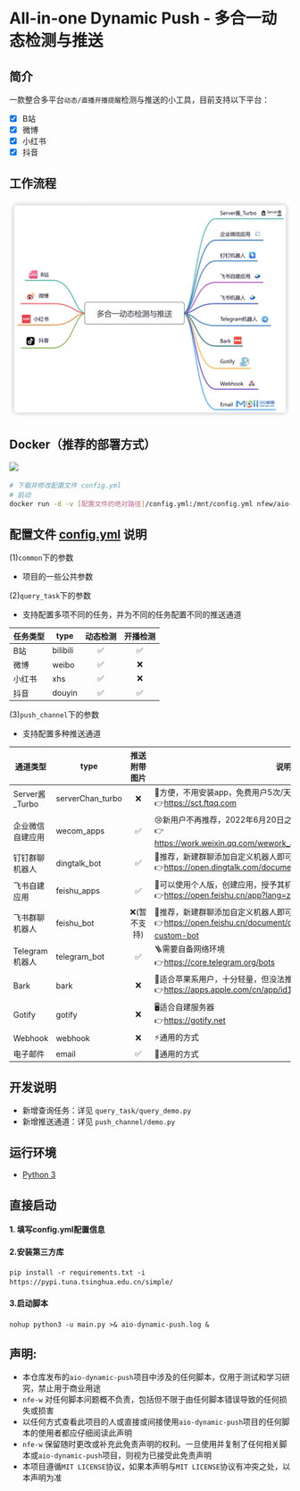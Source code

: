 # All-in-one Dynamic Push - 多合一动态检测与推送

## 简介

一款整合多平台`动态/直播开播提醒`检测与推送的小工具，目前支持以下平台：

- [x] B站
- [x] 微博
- [x] 小红书
- [x] 抖音

## 工作流程

![](docs/image/aio-dynamic-push.png)

## Docker（推荐的部署方式）

[![](https://img.shields.io/badge/DockerHub-nfew/aio--dynamic--push-367AC7?style=flat-square&logo=Docker&logoColor=white)](https://hub.docker.com/r/nfew/aio-dynamic-push)

```sh
# 下载并修改配置文件 config.yml
# 启动
docker run -d -v [配置文件的绝对路径]/config.yml:/mnt/config.yml nfew/aio-dynamic-push:latest
```

## 配置文件 [config.yml](./config.yml) 说明

(1)`common`下的参数

- 项目的一些公共参数

(2)`query_task`下的参数

- 支持配置多项不同的任务，并为不同的任务配置不同的推送通道

| 任务类型 | type     | 动态检测 | 开播检测 |
|------|----------|:----:|:----:|
| B站   | bilibili |  ✅   |  ✅   |
| 微博   | weibo    |  ✅   |  ❌   |
| 小红书  | xhs      |  ✅   |  ❌   |
| 抖音   | douyin   |  ✅   |  ✅   |

(3)`push_channel`下的参数

- 支持配置多种推送通道

| 通道类型          | type             | 推送附带图片  | 说明                                                                                                          |
|---------------|------------------|:-------:|-------------------------------------------------------------------------------------------------------------|
| Server酱_Turbo | serverChan_turbo |    ❌    | 🤖方便，不用安装app，免费用户5次/天，适合频率不高的用户<br/>👉https://sct.ftqq.com                                                  |
| 企业微信自建应用      | wecom_apps       |    ✅    | 😢新用户不再推荐，2022年6月20日之后新创建的应用，需要配置可信IP<br/>👉https://work.weixin.qq.com/wework_admin/frame#apps/createApiApp |
| 钉钉群聊机器人       | dingtalk_bot     |    ✅    | 🥳推荐，新建群聊添加自定义机器人即可，自定义关键词使用"【"<br/>👉https://open.dingtalk.com/document/robots/custom-robot-access         |
| 飞书自建应用        | feishu_apps      |    ✅    | 🤔可以使用个人版，创建应用，授予其机器人权限<br/>👉https://open.feishu.cn/app?lang=zh-CN                                         |
| 飞书群聊机器人       | feishu_bot       | ❌(暂不支持) | 🤩推荐，新建群聊添加自定义机器人即可，自定义关键词使用"【"<br/>👉https://open.feishu.cn/document/client-docs/bot-v3/add-custom-bot     |
| Telegram机器人   | telegram_bot     |    ✅    | 🪜需要自备网络环境<br/>👉https://core.telegram.org/bots                                                             |
| Bark          | bark             |    ❌    | 🍎适合苹果系用户，十分轻量，但没法推送图片<br/>👉https://apps.apple.com/cn/app/id1403753865                                     |
| Gotify        | gotify           |    ❌    | 🖥️适合自建服务器<br/>👉https://gotify.net                                                                         |
| Webhook       | webhook          |    ❌    | ⚡️通用的方式                                                                                                     |
| 电子邮件          | email            |    ✅    | 📧通用的方式                                                                                                     |

## 开发说明

- 新增查询任务：详见 `query_task/query_demo.py`
- 新增推送通道：详见 `push_channel/demo.py`

## 运行环境

- [Python 3](https://www.python.org/)

## 直接启动

#### 1. 填写config.yml配置信息

#### 2.安装第三方库

`pip install -r requirements.txt -i https://pypi.tuna.tsinghua.edu.cn/simple/`

#### 3.启动脚本

`nohup python3 -u main.py >& aio-dynamic-push.log &`

## 声明:

- 本仓库发布的`aio-dynamic-push`项目中涉及的任何脚本，仅用于测试和学习研究，禁止用于商业用途
- `nfe-w` 对任何脚本问题概不负责，包括但不限于由任何脚本错误导致的任何损失或损害
- 以任何方式查看此项目的人或直接或间接使用`aio-dynamic-push`项目的任何脚本的使用者都应仔细阅读此声明
- `nfe-w` 保留随时更改或补充此免责声明的权利。一旦使用并复制了任何相关脚本或`aio-dynamic-push`项目，则视为已接受此免责声明
- 本项目遵循`MIT LICENSE`协议，如果本声明与`MIT LICENSE`协议有冲突之处，以本声明为准
